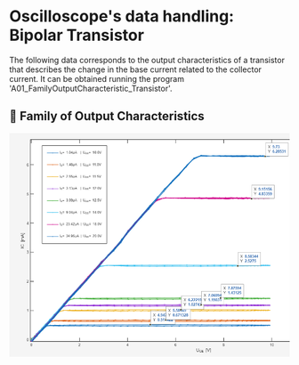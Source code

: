 ﻿# Oscilloscope's data handling: Bipolar Transistor

The following data corresponds to the output characteristics of a transistor that describes the change in the base current related to the collector current. It can be obtained running the program 'A01_FamilyOutputCharacteristic_Transistor'.

## 📌 Family of Output Characteristics

![TransistorCharacteristics](E1_FamilyCharacteristics3.png)